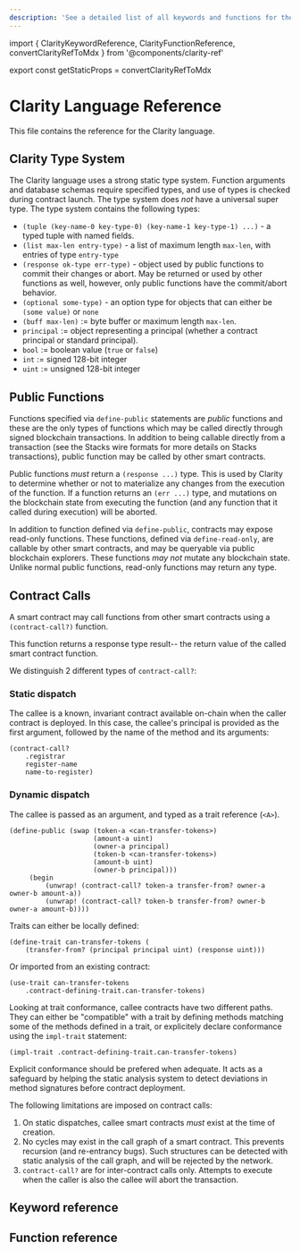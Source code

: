 ```yaml
---
description: 'See a detailed list of all keywords and functions for the Clarity language.'
---
```


import { ClarityKeywordReference, ClarityFunctionReference, convertClarityRefToMdx } from '@components/clarity-ref'

export const getStaticProps = convertClarityRefToMdx

# Clarity Language Reference

This file contains the reference for the Clarity language.

## Clarity Type System

The Clarity language uses a strong static type system. Function arguments
and database schemas require specified types, and use of types is checked
during contract launch. The type system does _not_ have a universal
super type. The type system contains the following types:

- `(tuple (key-name-0 key-type-0) (key-name-1 key-type-1) ...)` -
  a typed tuple with named fields.
- `(list max-len entry-type)` - a list of maximum length `max-len`, with
  entries of type `entry-type`
- `(response ok-type err-type)` - object used by public functions to commit
  their changes or abort. May be returned or used by other functions as
  well, however, only public functions have the commit/abort behavior.
- `(optional some-type)` - an option type for objects that can either be
  `(some value)` or `none`
- `(buff max-len)` := byte buffer or maximum length `max-len`.
- `principal` := object representing a principal (whether a contract principal
  or standard principal).
- `bool` := boolean value (`true` or `false`)
- `int` := signed 128-bit integer
- `uint` := unsigned 128-bit integer

## Public Functions

Functions specified via `define-public` statements are _public_
functions and these are the only types of functions which may
be called directly through signed blockchain transactions. In addition
to being callable directly from a transaction (see the Stacks wire formats
for more details on Stacks transactions), public function may be called
by other smart contracts.

Public functions _must_ return a `(response ...)` type. This is used
by Clarity to determine whether or not to materialize any changes from
the execution of the function. If a function returns an `(err ...)`
type, and mutations on the blockchain state from executing the
function (and any function that it called during execution) will be
aborted.

In addition to function defined via `define-public`, contracts may expose
read-only functions. These functions, defined via `define-read-only`, are
callable by other smart contracts, and may be queryable via public blockchain
explorers. These functions _may not_ mutate any blockchain state. Unlike normal
public functions, read-only functions may return any type.

## Contract Calls

A smart contract may call functions from other smart contracts using a
`(contract-call?)` function.

This function returns a response type result-- the return value of the
called smart contract function.

We distinguish 2 different types of `contract-call?`:

### Static dispatch

The callee is a known, invariant contract available
on-chain when the caller contract is deployed. In this case, the
callee's principal is provided as the first argument, followed by the
name of the method and its arguments:

```clarity
(contract-call?
    .registrar
    register-name
    name-to-register)
```

### Dynamic dispatch

The callee is passed as an argument, and typed as a trait reference (`<A>`).

```clarity
(define-public (swap (token-a <can-transfer-tokens>)
                     (amount-a uint)
                     (owner-a principal)
                     (token-b <can-transfer-tokens>)
                     (amount-b uint)
                     (owner-b principal)))
     (begin
         (unwrap! (contract-call? token-a transfer-from? owner-a owner-b amount-a))
         (unwrap! (contract-call? token-b transfer-from? owner-b owner-a amount-b))))
```

Traits can either be locally defined:

```clarity
(define-trait can-transfer-tokens (
    (transfer-from? (principal principal uint) (response uint)))
```

Or imported from an existing contract:

```clarity
(use-trait can-transfer-tokens
    .contract-defining-trait.can-transfer-tokens)
```

Looking at trait conformance, callee contracts have two different paths.
They can either be "compatible" with a trait by defining methods
matching some of the methods defined in a trait, or explicitely declare
conformance using the `impl-trait` statement:

```clarity
(impl-trait .contract-defining-trait.can-transfer-tokens)
```

Explicit conformance should be prefered when adequate.
It acts as a safeguard by helping the static analysis system to detect
deviations in method signatures before contract deployment.

The following limitations are imposed on contract calls:

1. On static dispatches, callee smart contracts _must_ exist at the
   time of creation.
2. No cycles may exist in the call graph of a smart contract. This
   prevents recursion (and re-entrancy bugs). Such structures can
   be detected with static analysis of the call graph, and will be
   rejected by the network.
3. `contract-call?` are for inter-contract calls only. Attempts to
   execute when the caller is also the callee will abort the
   transaction.

## Keyword reference

<ClarityKeywordReference reference={props.reference} />

## Function reference

<ClarityFunctionReference reference={props.reference} />

